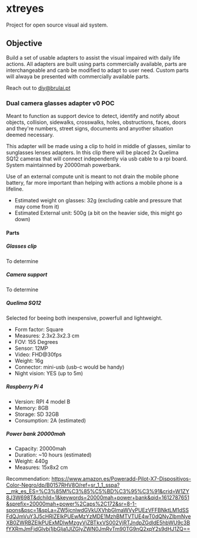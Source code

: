 # xtreyes
Project for open source visual aid system.

## Objective

Build a set of usable adapters to assist the visual impaired with daily life actions.
All adapters are built using parts commercially available, parts are interchangeable and canb be modified to adapt to user need.
Custom parts will alwaya be presented with commercially available parts.

Reach out to diy@brulai.pt

### Dual camera glasses adapter v0 POC

Meant to function as support device to detect, identify and notify about objects, collision, sidewalks, crosswalks, holes, obstructions, faces, doors and they're numbers, street signs, documents and anyother situation deemed necessary.

This adapter will be made using a clip to hold in middle of glasses, similar to sunglasses lenses adapters.
In this clip there will be placed 2x Quelima SQ12 cameras that will connect independently via usb cable to a rpi board.
System maintainned by 20000mah powerbank. 

Use of an external compute unit is meant to not drain the mobile phone battery, far more important than helping with actions a mobile phone is a lifeline.

* Estimated weight on glasses: 32g (excluding cable and pressure that may come from it)
* Estimated External unit: 500g (a bit on the heavier side, this might go down)

#### Parts

##### Glasses clip

To determine

##### Camera support

To determine

##### Quelima SQ12

Selected for beeing both inexpensive, powerfull and lightweight.

* Form factor: Square
* Measures: 2.3x2.3x2.3 cm
* FOV: 155 Degrees
* Sensor: 12MP
* Video: FHD@30fps
* Weight: 16g
* Connector: mini-usb (usb-c would be handy)
* Night vision: YES (up to 5m)

##### Raspberry Pi 4

* Version: RPI 4 model B
* Memory: 8GB
* Storage: SD 32GB
* Consumption: 2A (estimated)

##### Power bank 20000mah

* Capacity: 20000mah
* Duration: ~10 hours (estimated)
* Weight: 440g
* Measures: 15x8x2 cm

Recommendation:
https://www.amazon.es/Poweradd-Pilot-X7-Dispositivos-Color-Negro/dp/B0157RHV8O/ref=sr_1_1_sspa?__mk_es_ES=%C3%85M%C3%85%C5%BD%C3%95%C3%91&crid=W1ZY8J3W698T&dchild=1&keywords=20000mah+power+bank&qid=1612787651&sprefix=20000mah+power%2Caps%2C172&sr=8-1-spons&psc=1&spLa=ZW5jcnlwdGVkUXVhbGlmaWVyPUEzVFFBNktLM1dSSFdQJmVuY3J5cHRlZElkPUEwMzYzMDE1MzhBMTVTUE4wT0dQNyZlbmNyeXB0ZWRBZElkPUExMDIwMzgyVjZBTkxVS002VjRTJndpZGdldE5hbWU9c3BfYXRmJmFjdGlvbj1jbGlja1JlZGlyZWN0JmRvTm90TG9nQ2xpY2s9dHJ1ZQ==

